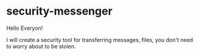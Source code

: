 security-messenger
==================
Hello Everyon!

I will create a security tool for transferring messages, files, you don't need to worry about to be stolen.
